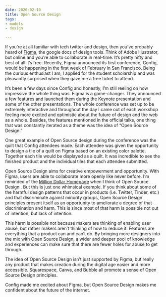 ```yaml
---
date: 2020-02-10
title: Open Source Design 
tags:
- models
- design 

---
```


If you’re at all familiar with tech twitter and design, then you’ve probably heard of [Figma](https://www.figma.com), the google docs of design tools. Think of Adobe Illustrator, but online and you’re able to collaborate in real-time. It’s pretty nifty and best of all it’s free. Recently, Figma announced its first conference, Config, would be happening in the first week of February in San Francisco. Being the curious enthusiast I am, I applied for the student scholarship and was pleasantly surprised when they gave me a free ticket to attend. 


It’s been a few days since Config and honestly, I’m still reeling on how impressive the whole thing was. Figma is a game-changer. They announced a few features and launched them during the Keynote presentation and some of the other presentations. The whole conference was set up to be extremely interactive and throughout the day I came out of each workshop feeling more excited and optimistic about the future of design and the web as a whole. Besides, the features mentioned in the official talks, one thing that was constantly iterated as a theme was the idea of “Open Source Design.” 


One great example of Open Source design during the conference was the quilt that Config attendees made. Each attendee was given the opportunity to design a tile of a quilt on Figma based on an existing color palette. Together each tile would be displayed as a quilt. It was incredible to see the finished product and the individual tiles that each attendee submitted. 


Open Source Design aims for creative empowerment and opportunity. With Figma, users are able to collaborate more openly like never before. I’m reminded of the [Million Dollar Homepage](http://www.milliondollarhomepage.com) when I think of Open Source Design . But this is just one whimsical example. If you think about some of the harmful design patterns that occur in products (i.e. Twitter, Tinder, etc.) and that discriminate against minority groups, Open Source Design principles present itself as an opportunity to ameliorate a degree of that discrimination and harm. This is since most of that harm is possible not out of intention, but lack of intention. 


This harm is possible not because makers are thinking of enabling user abuse, but rather makers aren’t thinking of how to reduce it. Features are everything that a product can and can’t do. By bringing more designers into the mix with Open Source Design, a wider and deeper pool of knowledge and experiences can make sure that there are fewer holes for abuse to get through. 


The idea of Open Source Design isn’t just supported by Figma, but really any product that makes creation during the digital age easier and more accessible. Squarespace, Canva, and Bubble all promote a sense of Open Source Design principles.


 Config made me excited about Figma, but Open Source Design makes me confident about the future of the internet. 